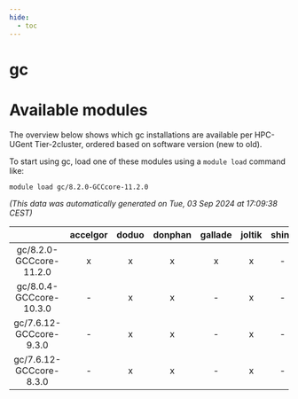 ```yaml
---
hide:
  - toc
---
```


gc
==

# Available modules


The overview below shows which gc installations are available per HPC-UGent Tier-2cluster, ordered based on software version (new to old).

To start using gc, load one of these modules using a `module load` command like:

```shell
module load gc/8.2.0-GCCcore-11.2.0
```

*(This data was automatically generated on Tue, 03 Sep 2024 at 17:09:38 CEST)*  

| |accelgor|doduo|donphan|gallade|joltik|shinx|skitty|
| :---: | :---: | :---: | :---: | :---: | :---: | :---: | :---: |
|gc/8.2.0-GCCcore-11.2.0|x|x|x|x|x|-|x|
|gc/8.0.4-GCCcore-10.3.0|-|x|x|-|x|-|x|
|gc/7.6.12-GCCcore-9.3.0|-|x|x|-|x|-|x|
|gc/7.6.12-GCCcore-8.3.0|-|x|x|-|x|-|x|
